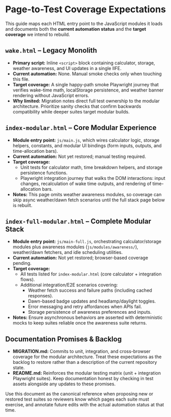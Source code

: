# Page-to-Test Coverage Expectations

This guide maps each HTML entry point to the JavaScript modules it loads and documents both the **current automation status** and the **target coverage** we intend to rebuild.

## `wake.html` – Legacy Monolith
- **Primary script:** Inline `<script>` block containing calculator, storage, weather awareness, and UI updates in a single IIFE.
- **Current automation:** None. Manual smoke checks only when touching this file.
- **Target coverage:** A single happy-path smoke Playwright journey that verifies wake-time math, localStorage persistence, and weather banner rendering without JavaScript errors.
- **Why limited:** Migration notes direct full test ownership to the modular architecture. Prioritize sanity checks that confirm backwards compatibility while deeper suites target modular builds.

## `index-modular.html` – Core Modular Experience
- **Module entry point:** `js/main.js`, which wires calculator logic, storage helpers, constants, and modular UI bindings (form inputs, outputs, and time-allocation bars).
- **Current automation:** Not yet restored; manual testing required.
- **Target coverage:**
  - Unit tests for calculator math, time breakdown helpers, and storage persistence functions.
  - Playwright integration journey that walks the DOM interactions: input changes, recalculation of wake time outputs, and rendering of time-allocation bars.
- **Notes:** This page omits weather awareness modules, so coverage can skip async weather/dawn fetch scenarios until the full stack page below is rebuilt.

## `index-full-modular.html` – Complete Modular Stack
- **Module entry point:** `js/main-full.js`, orchestrating calculator/storage modules plus awareness modules (`js/modules/awareness/`), weather/dawn fetchers, and idle scheduling utilities.
- **Current automation:** Not yet restored; browser-based coverage pending.
- **Target coverage:**
  - All tests listed for `index-modular.html` (core calculator + integration flows).
  - Additional integration/E2E scenarios covering:
    - Weather fetch success and failure paths (including cached responses).
    - Dawn-based badge updates and headlamp/daylight toggles.
    - Error messaging and retry affordances when APIs fail.
    - Storage persistence of awareness preferences and inputs.
- **Notes:** Ensure asynchronous behaviors are asserted with deterministic mocks to keep suites reliable once the awareness suite returns.

## Documentation Promises & Backlog
- **MIGRATION.md:** Commits to unit, integration, and cross-browser coverage for the modular architecture. Treat these expectations as the backlog to restore rather than a description of the current repository state.
- **README.md:** Reinforces the modular testing matrix (unit + integration Playwright suites). Keep documentation honest by checking in test assets alongside any updates to these promises.

Use this document as the canonical reference when proposing new or restored test suites so reviewers know which pages each suite must exercise, and annotate future edits with the actual automation status at that time.
